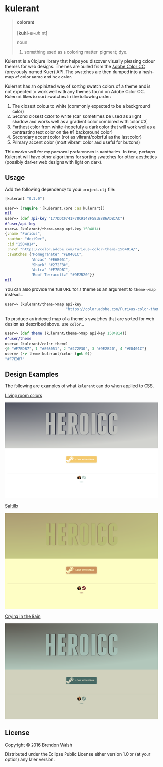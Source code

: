# kulerant

> #### colorant
> [**kuhl**-er-*uh* nt]
>
> noun
> 1. something used as a coloring matter; pigment; dye.


Kulerant is a Clojure library that helps you discover visually pleasing colour themes for web designs. Themes are pulled from the [Adobe Color CC](http://color.adobe.com) (previously named Kuler) API. The swatches are then dumped into a hash-map of color name and hex color.

Kulerant has an opiniated way of sorting swatch colors of a theme and is not expected to work well with any themes found on Adobe Color CC. Kulerant likes to sort swatches in the following order:

1. The closest colour to white (commonly expected to be a background color)
2. Second closest color to white (can sometimes be used as a light shadow and works well as a gradient color combined with color #3)
3. Furthest color from white (hopefully a dark color that will work well as a contrasting text color on the #1 background color)
4. Secondary accent color (not as vibrant/colorful as the last color)
5. Primary accent color (most vibrant color and useful for buttons)

This works well for my personal preferences in aesthetics. In time, perhaps Kulerant will have other algorithms for sorting swatches for other aesthetics (possibly darker web designs with light on dark).

## Usage

Add the following dependency to your `project.clj` file:

```Clojure
[kulerant "0.1.0"]
```

```Clojure
user=> (require '[kulerant.core :as kulerant])
nil
user=> (def api-key "177DDC0741F78C9148F583B886ADBCAC")
#'user/api-key
user=> (kulerant/theme->map api-key 1504814)
{:name "Furious",
 :author "dezi9er",
 :id "1504814",
 :href "https://color.adobe.com/Furious-color-theme-1504814/",
 :swatches {"Pomegranate" "#E0401C",
            "Anzac" "#E6B051",
            "Shark" "#272F30",
            "Astra" "#F7EDB7",
            "Roof Terracotta" "#9E2B20"}}
nil
```

You can also provide the full URL for a theme as an argument to `theme->map` instead...

```Clojure
user=> (kulerant/theme->map api-key
                            "https://color.adobe.com/Furious-color-theme-1504814/")
```

To produce an indexed map of a theme's swatches that are sorted for web design as described above, use `color`...

```Clojure
user=> (def theme (kulerant/theme->map api-key 1504814))
#'user/theme
user=> (kulerant/color theme)
{0 "#F7EDB7", 1 "#E6B051", 2 "#272F30", 3 "#9E2B20", 4 "#E0401C"}
user=> (-> theme kulerant/color (get 0))
"#F7EDB7"
```

## Design Examples

The following are examples of what `kulerant` can do when applied to CSS.

[Living room colors](https://color.adobe.com/Living-room-colors-color-theme-5822057/)

![Heroi.cc - Living room colors](https://raw.githubusercontent.com/niamu/kulerant/master/resources/samples/hecoicc-sample5822057.png)

[Saltillo](https://color.adobe.com/Saltillo-color-theme-1747003/)

![Heroi.cc - Saltillo](https://raw.githubusercontent.com/niamu/kulerant/master/resources/samples/heroicc-sample1747003.png)

[Crying in the Rain](https://color.adobe.com/Crying-in-the-Rain-color-theme-1344922/)

![Heroi.cc - Crying in the Rain](https://raw.githubusercontent.com/niamu/kulerant/master/resources/samples/heroicc-sample1344922.png)

## License

Copyright © 2016 Brendon Walsh

Distributed under the Eclipse Public License either version 1.0 or (at
your option) any later version.
